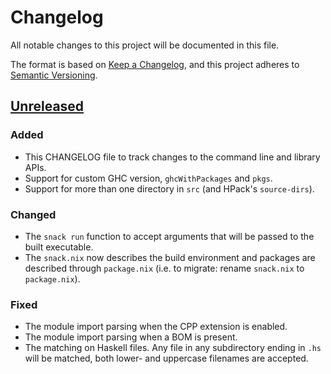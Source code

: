 # Changelog
All notable changes to this project will be documented in this file.

The format is based on [Keep a
Changelog](https://keepachangelog.com/en/1.0.0/), and this project adheres to
[Semantic Versioning](https://semver.org/spec/v2.0.0.html).

## [Unreleased]

### Added
- This CHANGELOG file to track changes to the command line and library APIs.
- Support for custom GHC version, `ghcWithPackages` and `pkgs`.
- Support for more than one directory in `src` (and HPack's `source-dirs`).

### Changed
- The `snack run` function to accept arguments that will be passed to the built
  executable.
- The `snack.nix` now describes the build environment and packages are
  described through `package.nix` (i.e. to migrate: rename `snack.nix` to
  `package.nix`).

### Fixed
- The module import parsing when the CPP extension is enabled.
- The module import parsing when a BOM is present.
- The matching on Haskell files. Any file in any subdirectory ending in `.hs` will be matched, both lower- and uppercase filenames are accepted.

[Unreleased]: https://github.com/nmattia/snack/compare/51987daf76cffc31289e6913174dfb46b93df36b...HEAD

